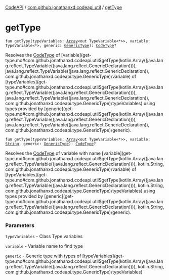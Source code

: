 [CodeAPI](../index.md) / [com.github.jonathanxd.codeapi.util](index.md) / [getType](.)

# getType

`fun getType(typeVariables: `[`Array`](https://kotlinlang.org/api/latest/jvm/stdlib/kotlin/-array/index.html)`<out TypeVariable<*>>, variable: TypeVariable<*>, generic: `[`GenericType`](../com.github.jonathanxd.codeapi.type/-generic-type/index.md)`): `[`CodeType`](../com.github.jonathanxd.codeapi.type/-code-type/index.md)`?`

Resolves the [CodeType](../com.github.jonathanxd.codeapi.type/-code-type/index.md) of [variable](get-type.md#com.github.jonathanxd.codeapi.util$getType(kotlin.Array((java.lang.reflect.TypeVariable((java.lang.reflect.GenericDeclaration)))), java.lang.reflect.TypeVariable((java.lang.reflect.GenericDeclaration)), com.github.jonathanxd.codeapi.type.GenericType)/variable) of [typeVariables](get-type.md#com.github.jonathanxd.codeapi.util$getType(kotlin.Array((java.lang.reflect.TypeVariable((java.lang.reflect.GenericDeclaration)))), java.lang.reflect.TypeVariable((java.lang.reflect.GenericDeclaration)), com.github.jonathanxd.codeapi.type.GenericType)/typeVariables) using types provided by [generic](get-type.md#com.github.jonathanxd.codeapi.util$getType(kotlin.Array((java.lang.reflect.TypeVariable((java.lang.reflect.GenericDeclaration)))), java.lang.reflect.TypeVariable((java.lang.reflect.GenericDeclaration)), com.github.jonathanxd.codeapi.type.GenericType)/generic).

`fun getType(typeVariables: `[`Array`](https://kotlinlang.org/api/latest/jvm/stdlib/kotlin/-array/index.html)`<out TypeVariable<*>>, variable: `[`String`](https://kotlinlang.org/api/latest/jvm/stdlib/kotlin/-string/index.html)`, generic: `[`GenericType`](../com.github.jonathanxd.codeapi.type/-generic-type/index.md)`): `[`CodeType`](../com.github.jonathanxd.codeapi.type/-code-type/index.md)`?`

Resolves the [CodeType](../com.github.jonathanxd.codeapi.type/-code-type/index.md) of variable with name [variable](get-type.md#com.github.jonathanxd.codeapi.util$getType(kotlin.Array((java.lang.reflect.TypeVariable((java.lang.reflect.GenericDeclaration)))), kotlin.String, com.github.jonathanxd.codeapi.type.GenericType)/variable) of [typeVariables](get-type.md#com.github.jonathanxd.codeapi.util$getType(kotlin.Array((java.lang.reflect.TypeVariable((java.lang.reflect.GenericDeclaration)))), kotlin.String, com.github.jonathanxd.codeapi.type.GenericType)/typeVariables) using types provided by [generic](get-type.md#com.github.jonathanxd.codeapi.util$getType(kotlin.Array((java.lang.reflect.TypeVariable((java.lang.reflect.GenericDeclaration)))), kotlin.String, com.github.jonathanxd.codeapi.type.GenericType)/generic).

### Parameters

`typeVariables` - Class Type variables

`variable` - Variable name to find type

`generic` - Generic type with types of [typeVariables](get-type.md#com.github.jonathanxd.codeapi.util$getType(kotlin.Array((java.lang.reflect.TypeVariable((java.lang.reflect.GenericDeclaration)))), kotlin.String, com.github.jonathanxd.codeapi.type.GenericType)/typeVariables)